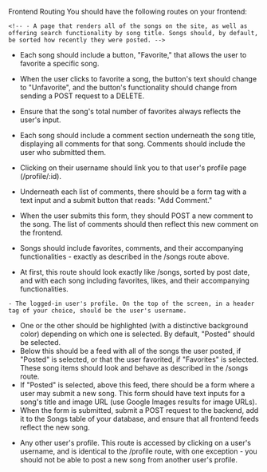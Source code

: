 Frontend Routing
You should have the following routes on your frontend:

<!-- - / - A homepage that reads "Earworm Report" in an h1 tag. -->

<!-- - Also renders a navigation bar across the top of the page, visible on every subsequent route. -->
<!-- - Navbar should have the following links: "Home," "All Songs," "By Popularity," "By Genre," and "My Profile". -->


<!-- - /songs - AKA "All Songs."   -->
    <!-- - A page that renders all of the songs on the site, as well as offering search functionality by song title. Songs should, by default, be sorted how recently they were posted. -->
  <!-- - Includes a form tag containing a text input and a submit button. Label - "Search By Title." -->
  <!-- - When a user enters part or all of a song's title (not case sensitive) and clicks "Search" (submit), the list of songs should be filtered to only the songs with titles that correspond to what the user was searching for. -->
  <!-- - Each song should include title, image (based on the img_url column in the Songs table), and total number of favorites. They should also include the user's username, -->
  <!-- - which should be a link to that user's profile (/profile/:id). -->
  - Each song should include a button, "Favorite," that allows the user to favorite a specific song.
  - When the user clicks to favorite a song, the button's text should change to "Unfavorite", and the button's functionality should change from sending a POST request to a DELETE.
  - Ensure that the song's total number of favorites always reflects the user's input.
  - Each song should include a comment section underneath the song title, displaying all comments for that song. Comments should include the user who submitted them.

- Clicking on their username should link you to that user's profile page (/profile/:id).
- Underneath each list of comments, there should be a form tag with a text input and a submit button that reads: "Add Comment."
- When the user submits this form, they should POST a new comment to the song. The list of comments should then reflect this new comment on the frontend.



<!-- - /songs/bypop - AKA "By Popularity."  -->
  <!-- - A list of all songs sorted by number of favorites. No search functionality required. -->
  - Songs should include favorites, comments, and their accompanying functionalities - exactly as described in the /songs route above.



<!-- - /songs/bygenre - AKA "By Genre." -->
  - At first, this route should look exactly like /songs, sorted by post date, and with each song including favorites, likes, and their accompanying functionalities.
  <!-- - However, there should be a select input in the form instead of a text input. By default, this should be blank, displaying all songs. It should be populated with option tags representing each genre in the Genres table of your database. -->
  <!-- -   When the user selects a specific genre and submits the form, the feed should update to only include songs from the genre that the user selected. -->


<!-- - /profile - AKA "My Profile."  -->
    - The logged-in user's profile. On the top of the screen, in a header tag of your choice, should be the user's username.
  <!-- - Below this, there should be two buttons next to each other - "Posted" and "Favorites."  -->
  - One or the other should be highlighted (with a distinctive background color) depending on which one is selected. By default, "Posted" should be selected.
  - Below this should be a feed with all of the songs the user posted, if "Posted" is selected, or that the user favorited, if "Favorites" is selected. These song items should look and behave as described in the /songs route.
  - If "Posted" is selected, above this feed, there should be a form where a user may submit a new song. This form should have text inputs for a song's title and image URL (use Google Images results for image URLs).
  -  When the form is submitted, submit a POST request to the backend, add it to the Songs table of your database, and ensure that all frontend feeds reflect the new song.


<!-- - /profile/:id  -->
  - Any other user's profile. This route is accessed by clicking on a user's username, and is identical to the /profile route, with one exception - you should not be able to post a new song from another user's profile.
